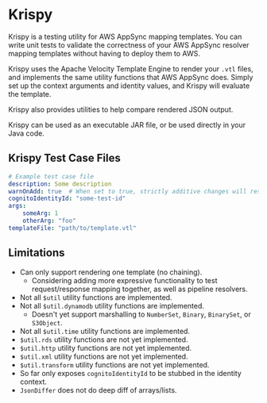 # Krispy

Krispy is a testing utility for AWS AppSync mapping templates. You can write unit tests to validate the correctness of your AWS AppSync 
resolver mapping templates without having to deploy them to AWS. 

Krispy uses the Apache Velocity Template Engine to render your `.vtl` files, and implements the same utility functions that AWS AppSync does. 
Simply set up the context arguments and identity values, and Krispy will evaluate the template.

Krispy also provides utilities to help compare rendered JSON output.

Krispy can be used as an executable JAR file, or be used directly in your Java code.

## Krispy Test Case Files

```yaml
# Example test case file
description: Some description
warnOnAdd: true  # When set to true, strictly additive changes will result in a warning
cognitoIdentityId: "some-test-id"
args:
    someArg: 1
    otherArg: "foo"
templateFile: "path/to/template.vtl"
```

## Limitations

* Can only support rendering one template (no chaining).
    * Considering adding more expressive functionality to test request/response mapping together, as well as pipeline resolvers.
* Not all `$util` utility functions are implemented.
* Not all `$util.dynamodb` utility functions are implemented.
    * Doesn't yet support marshalling to `NumberSet`, `Binary`, `BinarySet`, or `S3Object`.
* Not all `$util.time` utility functions are implemented.
* `$util.rds` utility functions are not yet implemented.
* `$util.http` utility functions are not yet implemented.
* `$util.xml` utility functions are not yet implemented.
* `$util.transform` utility functions are not yet implemented.
* So far only exposes `cognitoIdentityId` to be stubbed in the identity context.
* `JsonDiffer` does not do deep diff of arrays/lists.